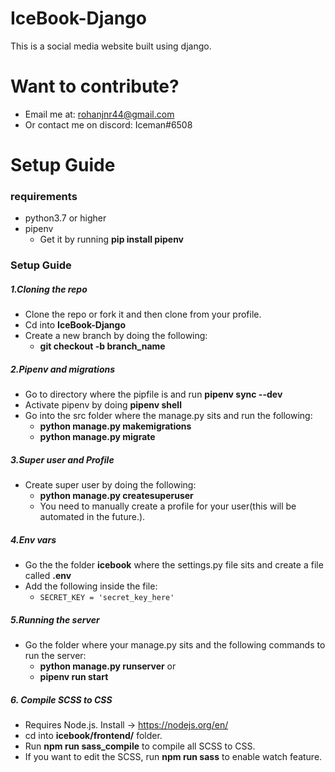 # IceBook-Django
This is a social media website built using django.

# Want to contribute?
- Email me at: rohanjnr44@gmail.com
- Or contact me on discord: Iceman#6508

# Setup Guide

### requirements
- python3.7 or higher
- pipenv 
  - Get it by running **pip install pipenv**

### Setup Guide
##### 1.Cloning the repo
- Clone the repo or fork it and then clone from your profile.
- Cd into **IceBook-Django**
- Create a new branch by doing the following:
  - **git checkout -b branch_name**
##### 2.Pipenv and migrations
- Go to directory where the pipfile is and run **pipenv sync --dev**
- Activate pipenv by doing **pipenv shell**
- Go into the src folder where the manage.py sits and run the following:
  - **python manage.py makemigrations**
  - **python manage.py migrate**
  
##### 3.Super user and Profile
- Create super user by doing the following:
  - **python manage.py createsuperuser**
  - You need to manually create a profile for your user(this will be automated in the future.).
  
##### 4.Env vars
- Go the the folder **icebook** where the settings.py file sits and create a file called **.env**
- Add the following inside the file:
  - ```SECRET_KEY = 'secret_key_here' ```
  
##### 5.Running the server
- Go the folder where your manage.py sits and the following commands to run the server:
  - **python manage.py runserver**
  or
  - **pipenv run start**

##### 6. Compile SCSS to CSS
- Requires Node.js. Install -> https://nodejs.org/en/
- cd into **icebook/frontend/** folder.
- Run **npm run sass_compile** to compile all SCSS to CSS.
- If you want to edit the SCSS, run **npm run sass** to enable watch feature.
